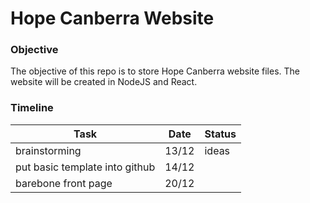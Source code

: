 # Hope Canberra Website

### Objective

The objective of this repo is to store Hope Canberra website files. The website will be created in NodeJS and React. 


### Timeline

| Task | Date | Status |
|------|------|--------|
|  brainstorming    |   13/12   |   ideas       |
|  put basic template into github    |  14/12    |        |
|  barebone front page    |  20/12    |        |





